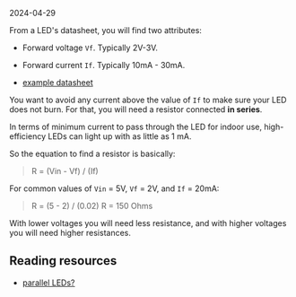 2024-04-29

From a LED's datasheet, you will find two attributes:

- Forward voltage `Vf`. Typically 2V-3V.
- Forward current `If`. Typically 10mA - 30mA.

- [example datasheet](http://web.archive.org/web/20231001211621/https://www.lumex.com/datasheet/SSL-LX5093ID)

You want to avoid any current above the value of `If` to make sure your LED
does not burn. For that, you will need a resistor connected **in series**.

In terms of minimum current to pass through the LED for indoor use,
high-efficiency LEDs can light up with as little as 1 mA.

So the equation to find a resistor is basically:

> R = (Vin - Vf) / (If)

For common values of `Vin` = 5V, `Vf` = 2V, and `If` = 20mA:

> R = (5 - 2) / (0.02)
> R = 150 Ohms

With lower voltages you will need less resistance, and with higher voltages you
will need higher resistances.

## Reading resources

- [parallel LEDs?](http://web.archive.org/web/20240422070418/https://en.wikipedia.org/wiki/LED_circuit)
